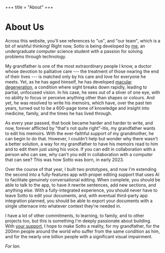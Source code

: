 +++
title = "About"
+++

# About Us

Across this website, you'll see references to "us", and "our team", which is a bit of wishful thinking! Right now, Sotto is being developed by [me](https://github.com/arctic-hen7), an undergraduate computer science student with a passion for solving problems through technology.

My grandfather is one of the most extraordinary people I know, a doctor whose devotion to palliative care --- the treatment of those nearing the end of their lives --- is matched only by his care and love for everyone he meets. Yet, as he has aged himself, he has developed [macular degeneration](https://en.wikipedia.org/wiki/Macular_degeneration), a condition where sight breaks down rapidly, leading to partial, unfocused vision. In his case, he sees out of a sliver of one eye, with no ability to focus or perceive anything other than shapes or colours. And yet, he was resolved to write his memoirs, which have, over the past ten years, turned out to be a 600-page tome of knowledge and insight into medicine, family, and the times he has lived through.

As every year passed, that book became harder and harder to write, and now, forever afflicted by "that's not quite right"-itis, my grandfather wants to edit his memoirs. With the ever-faithful support of my grandmother, he can begin to do that. However, I couldn't help but wonder why there wasn't a better solution, a way for my grandfather to have his memoirs read to him and to edit them just using his voice. If you can edit in collaboration with a person who can see, why can't you edit in collaboration with a computer that can see? This was how Sotto was born, in early 2023.

Over the course of that year, I built two prototypes, and now I'm extending the second into a fully-features app with proper editing support that uses AI to facilitate genuinely conversational editing. When complete, you should be able to talk to the app, to have it rewrite sentences, add new sections, and anything else. With a fully-integrated experience, you should never have to leave Sotto to edit your documents, and, with eventual third-party app integration planned, you should be able to export your documents with a single utternace into whatever context they're needed in.

I have a lot of other commitments, to learning, to family, and to other projects too, but this is something I'm deeply passionate about building. With [your support](@/_index.md#how-can-i-help), I hope to make Sotto a reality, for my grandfather, for the 200mn people around the world who suffer from the same condition as him, and for the nearly one billion people with a significant visual impairment.

*For Ian.*
